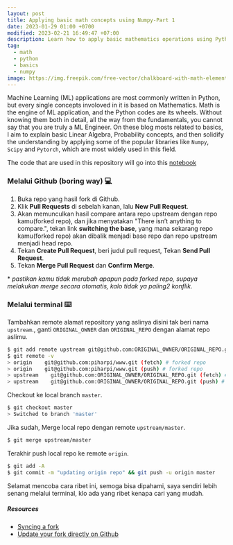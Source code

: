 ```yaml
---
layout: post
title: Applying basic math concepts using Numpy-Part 1
date: 2023-01-29 01:00 +0700
modified: 2023-02-21 16:49:47 +07:00
description: Learn how to apply basic mathematics operations using Python library
tag:
  - math
  - python
  - basics
  - numpy
image: https://img.freepik.com/free-vector/chalkboard-with-math-elements_1411-88.jpg
---
```


Machine Learning (ML) applications are most commonly written in Python, but every single concepts involoved in it is based on Mathematics. Math is the engine of ML application, and the Python codes are its wheels. Without knowing them both in detail, all the way from the fundamentals, you cannot say that you are truly a ML Engineer. On these blog mosts related to basics, I aim to explain basic Linear Algebra, Probability concepts, and then solidify the understanding by applying some of the popular libraries like `Numpy`, `Scipy` and `Pytorch`, which are most widely used in this field.             

The code that are used in this repository will go into this [notebook](_posts/first-post/matrices.ipynb)

### Melalui Github (boring way) 💻

1. Buka repo yang hasil fork di Github.
1. Klik **Pull Requests** di sebelah kanan, lalu **New Pull Request**.
1. Akan memunculkan hasil compare antara repo upstream dengan repo kamu(forked repo), dan jika menyatakan "There isn’t anything to compare.", tekan link **switching the base**, yang mana sekarang repo kamu(forked repo) akan dibalik menjadi base repo dan repo upstream menjadi head repo.
1. Tekan **Create Pull Request**, beri judul pull request, Tekan **Send Pull Request**.
1. Tekan **Merge Pull Request** dan **Confirm Merge**.

\* _pastikan kamu tidak merubah apapun pada forked repo, supaya melakukan merge secara otomatis, kalo tidak ya paling2 konflik._

### Melalui terminal ⌨️

Tambahkan remote alamat repository yang aslinya disini tak beri nama `upstream`., ganti `ORIGINAL_OWNER` dan `ORIGINAL_REPO` dengan alamat repo aslimu.

```bash
$ git add remote upstream git@github.com:ORIGINAL_OWNER/ORIGINAL_REPO.git
$ git remote -v
> origin    git@github.com:piharpi/www.git (fetch) # forked repo
> origin    git@github.com:piharpi/www.git (push) # forked repo
> upstream    git@github.com:ORIGINAL_OWNER/ORIGINAL_REPO.git (fetch) # upstream repo / original repo
> upstream    git@github.com:ORIGINAL_OWNER/ORIGINAL_REPO.git (push) # upstream repo / original repo
```

Checkout ke local branch `master`.

```bash
$ git checkout master
> Switched to branch 'master'
```

Jika sudah, Merge local repo dengan remote `upstream/master`.

```bash
$ git merge upstream/master
```

Terakhir push local repo ke remote `origin`.

```bash
$ git add -A
$ git commit -m "updating origin repo" && git push -u origin master
```

Selamat mencoba cara ribet ini, semoga bisa dipahami, saya sendiri lebih senang melalui terminal, klo ada yang ribet kenapa cari yang mudah.

##### Resources

- [Syncing a fork](https://help.github.com/en/github/collaborating-with-issues-and-pull-requests/syncing-a-fork)
- [Update your fork directly on Github](https://rick.cogley.info/post/update-your-forked-repository-directly-on-github/#top)
